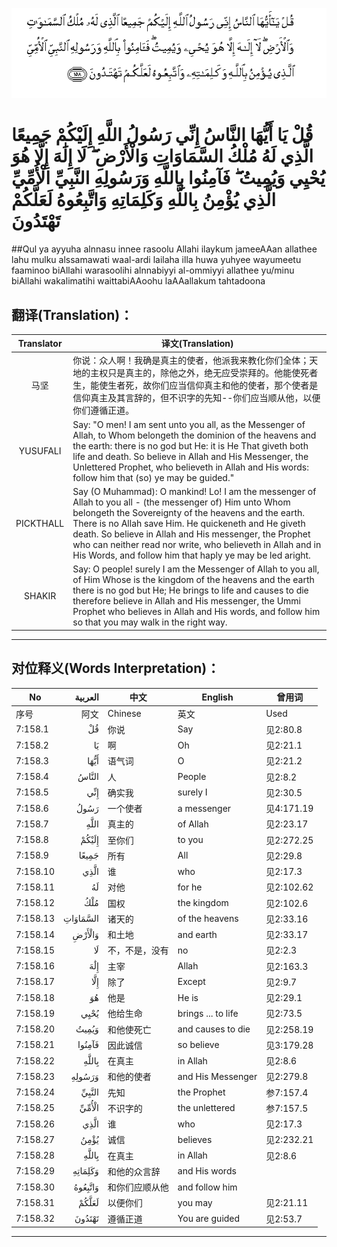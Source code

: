 ![007:158](images/007_158.gif)

# قُلْ يَا أَيُّهَا النَّاسُ إِنِّي رَسُولُ اللَّهِ إِلَيْكُمْ جَمِيعًا الَّذِي لَهُ مُلْكُ السَّمَاوَاتِ وَالْأَرْضِ ۖ لَا إِلَٰهَ إِلَّا هُوَ يُحْيِي وَيُمِيتُ ۖ فَآمِنُوا بِاللَّهِ وَرَسُولِهِ النَّبِيِّ الْأُمِّيِّ الَّذِي يُؤْمِنُ بِاللَّهِ وَكَلِمَاتِهِ وَاتَّبِعُوهُ لَعَلَّكُمْ تَهْتَدُونَ 

##Qul ya ayyuha alnnasu innee rasoolu Allahi ilaykum jameeAAan allathee lahu mulku alssamawati waal-ardi lailaha illa huwa yuhyee wayumeetu faaminoo biAllahi warasoolihi alnnabiyyi al-ommiyyi allathee yu/minu biAllahi wakalimatihi waittabiAAoohu laAAallakum tahtadoona 

## 翻译(Translation)：

| Translator | 译文(Translation)                                            |
| :--------: | ------------------------------------------------------------ |
|    马坚    | 你说：众人啊！我确是真主的使者，他派我来教化你们全体；天地的主权只是真主的，除他之外，绝无应受崇拜的。他能使死者生，能使生者死，故你们应当信仰真主和他的使者，那个使者是信仰真主及其言辞的，但不识字的先知--你们应当顺从他，以便你们遵循正道。 |
|  YUSUFALI  | Say: "O men! I am sent unto you all, as the Messenger of Allah, to Whom belongeth the dominion of the heavens and the earth: there is no god but He: it is He That giveth both life and death. So believe in Allah and His Messenger, the Unlettered Prophet, who believeth in Allah and His words: follow him that (so) ye may be guided." |
| PICKTHALL  | Say (O Muhammad): O mankind! Lo! I am the messenger of Allah to you all - (the messenger of) Him unto Whom belongeth the Sovereignty of the heavens and the earth. There is no Allah save Him. He quickeneth and He giveth death. So believe in Allah and His messenger, the Prophet who can neither read nor write, who believeth in Allah and in His Words, and follow him that haply ye may be led aright. |
|   SHAKIR   | Say: O people! surely I am the Messenger of Allah to you all, of Him Whose is the kingdom of the heavens and the earth there is no god but He; He brings to life and causes to die therefore believe in Allah and His messenger, the Ummi Prophet who believes in Allah and His words, and follow him so that you may walk in the right way. |

---

## 对位释义(Words Interpretation)：

| No   | العربية | 中文    | English | 曾用词 |
| ---- | ------: | ------- | ------- | ------ |
| 序号 |    阿文 | Chinese | 英文    | Used   |
| 7:158.1  | قُلْ       | 你说           | Say                | 见2:80.8   |
| 7:158.2  | يَا       | 啊             | Oh                 | 见2:21.1   |
| 7:158.3  | أَيُّهَا     | 语气词         | O                  | 见2:21.2   |
| 7:158.4  | النَّاسُ    | 人             | People             | 见2:8.2    |
| 7:158.5  | إِنِّي      | 确实我         | surely I           | 见2:30.5   |
| 7:158.6  | رَسُولُ     | 一个使者       | a messenger        | 见4:171.19 |
| 7:158.7  | اللَّهِ     | 真主的         | of Allah           | 见2:23.17  |
| 7:158.8  | إِلَيْكُمْ    | 至你们         | to you             | 见2:272.25 |
| 7:158.9  | جَمِيعًا    | 所有           | All                | 见2:29.8   |
| 7:158.10 | الَّذِي     | 谁             | who                | 见2:17.3   |
| 7:158.11 | لَهُ       | 对他           | for he             | 见2:102.62 |
| 7:158.12 | مُلْكُ      | 国权           | the kingdom        | 见2:102.6  |
| 7:158.13 | السَّمَاوَاتِ | 诸天的         | of the heavens     | 见2:33.16  |
| 7:158.14 | وَالْأَرْضِ   | 和土地         | and earth          | 见2:33.17  |
| 7:158.15 | لَا       | 不，不是，没有 | no                 | 见2:2.3    |
| 7:158.16 | إِلَٰهَ      | 主宰           | Allah              | 见2:163.3  |
| 7:158.17 | إِلَّا      | 除了           | Except             | 见2:9.7    |
| 7:158.18 | هُوَ       | 他是           | He is              | 见2:29.1   |
| 7:158.19 | يُحْيِي     | 他给生命       | brings ... to life | 见2:73.5   |
| 7:158.20 | وَيُمِيتُ    | 和他使死亡     | and causes to die  | 见2:258.19 |
| 7:158.21 | فَآمِنُوا   | 因此诚信       | so believe         | 见3:179.28 |
| 7:158.22 | بِاللَّهِ    | 在真主         | in Allah           | 见2:8.6    |
| 7:158.23 | وَرَسُولِهِ   | 和他的使者     | and His Messenger  | 见2:279.8  |
| 7:158.24 | النَّبِيِّ    | 先知           | the Prophet        | 参7:157.4  |
| 7:158.25 | الْأُمِّيِّ    | 不识字的       | the unlettered     | 参7:157.5  |
| 7:158.26 | الَّذِي     | 谁             | who                | 见2:17.3   |
| 7:158.27 | يُؤْمِنُ     | 诚信           | believes           | 见2:232.21 |
| 7:158.28 | بِاللَّهِ    | 在真主         | in Allah           | 见2:8.6    |
| 7:158.29 | وَكَلِمَاتِهِ  | 和他的众言辞   | and His words      |            |
| 7:158.30 | وَاتَّبِعُوهُ  | 和你们应顺从他 | and follow him     |            |
| 7:158.31 | لَعَلَّكُمْ    | 以便你们       | you may            | 见2:21.11  |
| 7:158.32 | تَهْتَدُونَ   | 遵循正道       | You are guided     | 见2:53.7   |

---